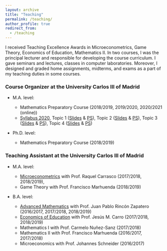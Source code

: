 ```yaml
---
layout: archive
title: "Teaching"
permalink: /teaching/
author_profile: true
redirect_from:
  - /teaching
---
```


I received Teaching Excellence Awards in Microeconometrics, Game Theory,  Economics of Education, Mathematics II. In two courses, I was the principal lecturer and responsible for developing the course curriculum. I gave seminars and lectures, classes in computer laboratories. Moreover, I designed and graded home assignments, midterms, and exams as a part of my teaching duties in some courses.

### Course Organizer at the University Carlos III of Madrid 

* M.A. level: 
	* Mathematics Preparatory Course (2018/2019, 2019/2020, 2020/2021 (online))
	* [Syllabus 2020](https://drive.google.com/file/d/1FlrCQP7xOfE4vCsdZd5nLua84qh10OTj/view?usp=sharing),  Topic 1 ([Slides](https://drive.google.com/file/d/1d5mTMW8qpnhp307s4nk8xAws0qEtY7pM/view?usp=sharing) & [PS](https://drive.google.com/file/d/1MmiClzUNpRM5RAKGgPJDPBz-WAaZbJ5F/view?usp=sharing)), Topic 2 ([Slides](https://drive.google.com/file/d/10bLFq29LwpPnCQKNRf6ZErhN-d8UOCDL/view?usp=sharing) & [PS](https://drive.google.com/file/d/1xRmdbVxl_M2SXxyorAWLXYJhe7exxnKf/view?usp=sharing)), Topic 3 ([Slides](https://drive.google.com/file/d/1p2rVQz_jW7HXO9btRSoiOFIM4cMhNmE2/view?usp=sharing) & [PS](https://drive.google.com/file/d/1bnKMogim3ABgPb3Jbfz_7mABxWDBeWmx/view?usp=sharing)), Topic 4 ([Slides](https://drive.google.com/file/d/11zR6eurBhOAk9kTflMSHyTqnU-xAp0Mj/view?usp=sharing) & [PS](https://drive.google.com/file/d/131Y_tv-ZEL5XMzCRYPd9j85842QI7Xvq/view?usp=sharing))

* Ph.D. level: 
  * Mathematics Preparatory Course (2018/2019)

### Teaching Assistant at the University Carlos III of Madrid

* M.A. level: 
  * [Microeconometrics](https://aplicaciones.uc3m.es/cpa/generaFicha?est=270&asig=16259&idioma=2) with Prof. Raquel Carrasco (2017/2018, 2018/2019), 
  * Game Theory with Prof. Francisco Marhuenda (2018/2019)

* B.A. level: 
  * [Advanced Mathematics](http://www.eco.uc3m.es/docencia/matavanzadas/English/index.html) with Prof. Juan Pablo Rincón Zapatero (2016/2017, 2017/2018, 2018/2019)
  * [Economics of Education](https://aplicaciones.uc3m.es/cpa/generaFicha?est=202&plan=398&asig=13689&idioma=2) with Prof. Jesús M. Carro (2017/2018, 2018/2019)
  * Mathematics I with Prof. Carmelo Nuñez-Sanz (2017/2018)
  * Mathematics II with Prof. Francisco Marhuenda (2016/2017, 2017/2018)
  * Microeconomics with Prof. Johannes Schneider (2016/2017)
